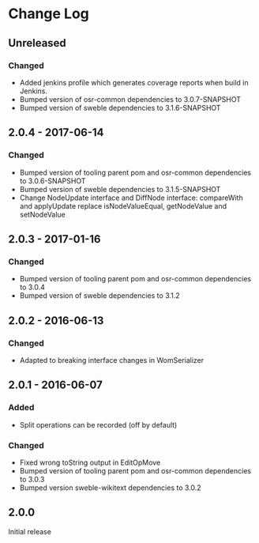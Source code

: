 # Change Log

## Unreleased
### Changed
- Added jenkins profile which generates coverage reports when build in Jenkins.
- Bumped version of osr-common dependencies to 3.0.7-SNAPSHOT
- Bumped version of sweble dependencies to 3.1.6-SNAPSHOT

## 2.0.4 - 2017-06-14
### Changed
- Bumped version of tooling parent pom and osr-common dependencies to 3.0.6-SNAPSHOT
- Bumped version of sweble dependencies to 3.1.5-SNAPSHOT
- Change NodeUpdate interface and DiffNode interface: compareWith and applyUpdate 
  replace isNodeValueEqual, getNodeValue and setNodeValue

## 2.0.3 - 2017-01-16
### Changed
- Bumped version of tooling parent pom and osr-common dependencies to 3.0.4
- Bumped version of sweble dependencies to 3.1.2

## 2.0.2 - 2016-06-13
### Changed
- Adapted to breaking interface changes in WomSerializer

## 2.0.1 - 2016-06-07
### Added
- Split operations can be recorded (off by default)

### Changed
- Fixed wrong toString output in EditOpMove
- Bumped version of tooling parent pom and osr-common dependencies to 3.0.3
- Bumped version sweble-wikitext dependencies to 3.0.2

## 2.0.0
Initial release

